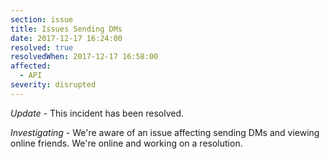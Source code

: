 ```yaml
---
section: issue
title: Issues Sending DMs
date: 2017-12-17 16:24:00
resolved: true
resolvedWhen: 2017-12-17 16:58:00
affected:
  - API
severity: disrupted
---
```


*Update* - This incident has been resolved.

*Investigating* - We're aware of an issue affecting sending DMs and viewing online friends. We're online and working on a resolution.
